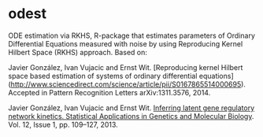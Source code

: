 # odest
ODE estimation via RKHS, R-package that estimates parameters of Ordinary Differential Equations measured with noise by using Reproducing Kernel Hilbert Space (RKHS) approach. Based on:

Javier González, Ivan Vujacic and Ernst Wit. [Reproducing kernel Hilbert space based estimation of systems of ordinary differential equations] (http://www.sciencedirect.com/science/article/pii/S0167865514000695). Accepted in Pattern Recognition Letters arXiv:1311.3576, 2014. 

Javier González, Ivan Vujacic and Ernst Wit. [Inferring latent gene regulatory network kinetics. Statistical Applications in Genetics and Molecular Biology](http://www.degruyter.com/view/j/sagmb.2013.12.issue-1/sagmb-2012-0006/sagmb-2012-0006.xml). Vol. 12, Issue 1, pp. 109–127, 2013.
